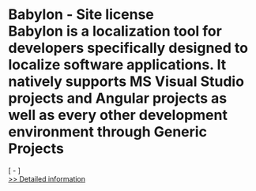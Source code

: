 # Babylon - Site license<br />Babylon is a localization tool for developers specifically designed to localize software applications. It natively supports MS Visual Studio projects and Angular projects as well as every other development environment through Generic Projects
[ - ]<br />[>> Detailed information](https://secure.shareit.com/shareit/product.html?productid=300266027&affiliateid=200057808)